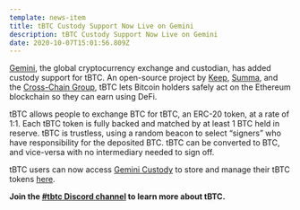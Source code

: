 ```yaml
---
template: news-item
title: tBTC Custody Support Now Live on Gemini
description: tBTC Custody Support Now Live on Gemini
date: 2020-10-07T15:01:56.809Z
---
```

[Gemini](https://gemini.com/), the global cryptocurrency exchange and custodian, has added custody support for tBTC. An open-source project by [Keep](https://keep.network/), [Summa](https://summa.one/), and the [Cross-Chain Group](https://crosschain.group/), tBTC lets Bitcoin holders safely act on the Ethereum blockchain so they can earn using DeFi.

tBTC allows people to exchange BTC for tBTC, an ERC-20 token, at a rate of 1:1. Each tBTC token is fully backed and matched by at least 1 BTC held in reserve. tBTC is trustless, using a random beacon to select “signers” who have responsibility for the deposited BTC. tBTC can be converted to BTC, and vice-versa with no intermediary needed to sign off.

tBTC users can now access [Gemini Custody](https://gemini.com/custody) to store and manage their tBTC tokens [here](https://gemini.com/prices/tbtc).

**Join the [\#tbtc Discord channel](https://discord.com/invite/threshold?ref=tbtc.network) to learn more about tBTC.**
